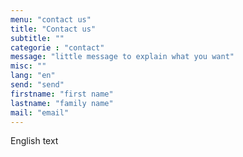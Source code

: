 ```yaml
---
menu: "contact us"
title: "Contact us"
subtitle: ""
categorie : "contact"
message: "little message to explain what you want"
misc: ""
lang: "en"
send: "send"
firstname: "first name"
lastname: "family name"
mail: "email"
---
```

English text